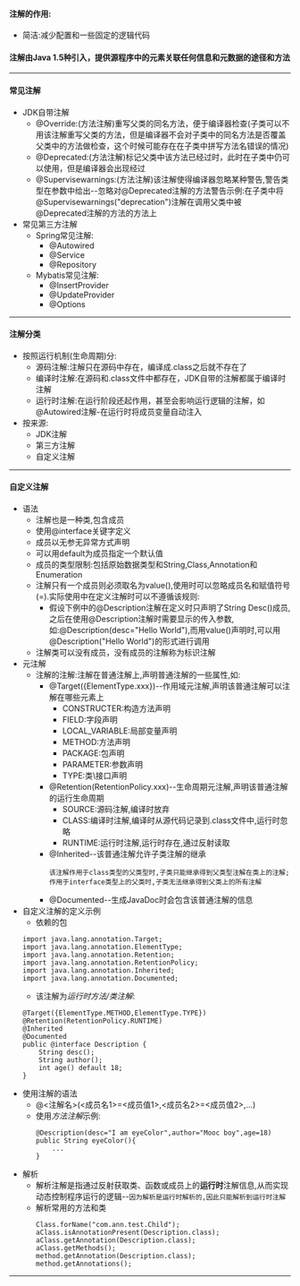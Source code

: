 #### 注解的作用:
- 简洁:减少配置和一些固定的逻辑代码
#### 注解由Java 1.5种引入，提供源程序中的元素关联任何信息和元数据的途径和方法
***
#### 常见注解
- JDK自带注解
    - @Override:(方法注解)重写父类的同名方法，便于编译器检查(子类可以不用该注解重写父类的方法，但是编译器不会对子类中的同名方法是否覆盖父类中的方法做检查，这个时候可能存在在子类中拼写方法名错误的情况)
    - @Deprecated:(方法注解)标记父类中该方法已经过时，此时在子类中仍可以使用，但是编译器会出现经过
    - @Supervisewarnings:(方法注解)该注解使得编译器忽略某种警告,警告类型在参数中给出--忽略对@Deprecated注解的方法警告示例:在子类中将@Supervisewarnings("deprecation")注解在调用父类中被@Deprecated注解的方法的方法上
- 常见第三方注解
    - Spring常见注解:
        - @Autowired
        - @Service
        - @Repository
    - Mybatis常见注解:
        - @InsertProvider
        - @UpdateProvider
        - @Options
***
#### 注解分类
- 按照运行机制(生命周期)分:
    - 源码注解:注解只在源码中存在，编译成.class之后就不存在了
    - 编译时注解:在源码和.class文件中都存在，JDK自带的注解都属于编译时注解
    - 运行时注解:在运行阶段还起作用，甚至会影响运行逻辑的注解，如@Autowired注解-在运行时将成员变量自动注入
- 按来源:
    - JDK注解
    - 第三方注解
    - 自定义注解
***
#### 自定义注解
- 语法
    - 注解也是一种类,包含成员
    - 使用@interface关键字定义
    - 成员以无参无异常方式声明
    - 可以用default为成员指定一个默认值
    - 成员的类型限制:包括原始数据类型和String,Class,Annotation和Enumeration
    - 注解只有一个成员则必须取名为value(),使用时可以忽略成员名和赋值符号(=).实际使用中在定义注解时可以不遵循该规则:
        - 假设下例中的@Description注解在定义时只声明了String Desc()成员,之后在使用@Description注解时需要显示的传入参数,如:@Description(desc="Hello World"),而用value()声明时,可以用@Description("Hello World")的形式进行调用
    - 注解类可以没有成员，没有成员的注解称为标识注解
- 元注解
    - 注解的注解:注解在普通注解上,声明普通注解的一些属性,如:
        - @Target({ElementType.xxx})--作用域元注解,声明该普通注解可以注解在哪些元素上
            - CONSTRUCTER:构造方法声明
            - FIELD:字段声明
            - LOCAL_VARIABLE:局部变量声明
            - METHOD:方法声明
            - PACKAGE:包声明
            - PARAMETER:参数声明
            - TYPE:类\接口声明
        - @Retention(RetentionPolicy.xxx)--生命周期元注解,声明该普通注解的运行生命周期
            - SOURCE:源码注解,编译时放弃
            - CLASS:编译时注解,编译时从源代码记录到.class文件中,运行时忽略
            - RUNTIME:运行时注解,运行时存在,通过反射读取
        - @Inherited--该普通注解允许子类注解的继承
            ```
            该注解作用于class类型的父类型时,子类只能继承得到父类型注解在类上的注解;作用于interface类型上的父类时,子类无法继承得到父类上的所有注解
            ```
        - @Documented--生成JavaDoc时会包含该普通注解的信息
- 自定义注解的定义示例
    - 依赖的包
    ```
    import java.lang.annotation.Target;
    import java.lang.annotation.ElementType;
    import java.lang.annotation.Retention;
    import java.lang.annotation.RetentionPolicy;
    import java.lang.annotation.Inherited;
    import java.lang.annotation.Documented;
    ```
    - 该注解为*运行时方法/类注解*:
    ```
    @Target({ElementType.METHOD,ElementType.TYPE})
    @Retention(RetentionPolicy.RUNTIME)
    @Inherited
    @Documented
    public @interface Description {
        String desc();
        String author();
        int age() default 18;
    }
    ```
- 使用注解的语法
    - @<注解名>(<成员名1>=<成员值1>,<成员名2>=<成员值2>,...)
    - 使用*方法注解*示例:
        ```
        @Description(desc="I am eyeColor",author="Mooc boy",age=18)
        public String eyeColor(){
            ...
        }
        ```
- 解析
    - 解析注解是指通过反射获取类、函数或成员上的**运行时**注解信息,从而实现动态控制程序运行的逻辑--`因为解析是运行时解析的,因此只能解析到运行时注解`
    - 解析常用的方法和类
        ```
        Class.forName("com.ann.test.Child");
        aClass.isAnnotationPresent(Description.class);
        aClass.getAnnotation(Description.class);
        aClass.getMethods();
        method.getAnnotation(Description.class);
        method.getAnnotations();
        ```
***